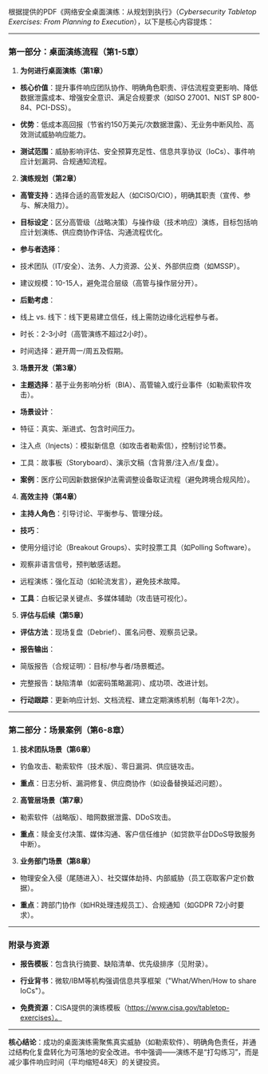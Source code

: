 根据提供的PDF《网络安全桌面演练：从规划到执行》（_Cybersecurity Tabletop Exercises: From Planning to Execution_），以下是核心内容提炼：

---

### **第一部分：桌面演练流程（第1-5章）**

1. **为何进行桌面演练（第1章）**

- **核心价值**：提升事件响应团队协作、明确角色职责、评估流程变更影响、降低数据泄露成本、增强安全意识、满足合规要求（如ISO 27001、NIST SP 800-84、PCI-DSS）。

- **优势**：低成本高回报（节省约150万美元/次数据泄露）、无业务中断风险、高效测试威胁响应能力。

- **测试范围**：威胁影响评估、安全预算充足性、信息共享协议（IoCs）、事件响应计划漏洞、合规通知流程。

2. **演练规划（第2章）**

- **高管支持**：选择合适的高管发起人（如CISO/CIO），明确其职责（宣传、参与、解决阻力）。

- **目标设定**：区分高管级（战略决策）与操作级（技术响应）演练，目标包括响应计划演练、供应商协作评估、沟通流程优化。

- **参与者选择**：

- 技术团队（IT/安全）、法务、人力资源、公关、外部供应商（如MSSP）。

- 建议规模：10-15人，避免混合层级（高管与操作层分开）。

- **后勤考虑**：

- 线上 vs. 线下：线下更易建立信任，线上需防边缘化远程参与者。

- 时长：2-3小时（高管演练不超过2小时）。

- 时间选择：避开周一/周五及假期。

3. **场景开发（第3章）**

- **主题选择**：基于业务影响分析（BIA）、高管输入或行业事件（如勒索软件攻击）。

- **场景设计**：

- 特征：真实、渐进式、包含时间压力。

- 注入点（Injects）：模拟新信息（如攻击者勒索信），控制讨论节奏。

- 工具：故事板（Storyboard）、演示文稿（含背景/注入点/复盘）。

- **案例**：医疗公司因新数据保护法需调整设备取证流程（避免跨境合规风险）。

4. **高效主持（第4章）**

- **主持人角色**：引导讨论、平衡参与、管理分歧。

- **技巧**：

- 使用分组讨论（Breakout Groups）、实时投票工具（如Polling Software）。

- 观察非语言信号，预判敏感话题。

- 远程演练：强化互动（如轮流发言），避免技术故障。

- **工具**：白板记录关键点、多媒体辅助（攻击链可视化）。

5. **评估与后续（第5章）**

- **评估方法**：现场复盘（Debrief）、匿名问卷、观察员记录。

- **报告输出**：

- 简版报告（合规证明）：目标/参与者/场景概述。

- 完整报告：缺陷清单（如密码策略漏洞）、成功项、改进计划。

- **行动跟踪**：更新响应计划、文档流程、建立定期演练机制（每年1-2次）。

---

### **第二部分：场景案例（第6-8章）**

1. **技术团队场景（第6章）**

- 钓鱼攻击、勒索软件（技术版）、零日漏洞、供应链攻击。

- **重点**：日志分析、漏洞修复、供应商协作（如设备替换延迟问题）。

2. **高管层场景（第7章）**

- 勒索软件（战略版）、暗网数据泄露、DDoS攻击。

- **重点**：赎金支付决策、媒体沟通、客户信任维护（如贷款平台DDoS导致服务中断）。

3. **业务部门场景（第8章）**

- 物理安全入侵（尾随进入）、社交媒体劫持、内部威胁（员工窃取客户定价数据）。

- **重点**：跨部门协作（如HR处理违规员工）、合规通知（如GDPR 72小时要求）。

---

### **附录与资源**

- **报告模板**：包含执行摘要、缺陷清单、优先级排序（见附录）。

- **行业背书**：微软/IBM等机构强调信息共享框架（"What/When/How to share IoCs"）。

- **免费资源**：CISA提供的演练模板（https://www.cisa.gov/tabletop-exercises）。

---

**核心结论**：成功的桌面演练需聚焦真实威胁（如勒索软件）、明确角色责任，并通过结构化复盘转化为可落地的安全改进。书中强调——演练不是“打勾练习”，而是减少事件响应时间（平均缩短48天）的关键投资。